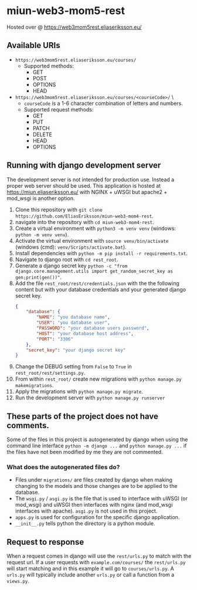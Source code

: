 # miun-web3-mom5-rest
Hosted over @ https://web3mom5rest.eliaseriksson.eu/

## Available URIs
* `https://web3mom5rest.eliaseriksson.eu/courses/`
  * Supported methods:
    * GET 
    * POST
    * OPTIONS
    * HEAD
* `https://web3mom5rest.eliaseriksson.eu/courses/<courseCode>/` \
  * `courseCode` is a 1-6 character combination of letters and numbers.
  * Supported request methods:
    * GET
    * PUT
    * PATCH
    * DELETE
    * HEAD
    * OPTIONS
  
## Running with django development server
The development server is not intended for production use. Instead a proper web server should be used.
This application is hosted at https://miun.eliaseriksson.eu/ with NGINX + uWSGI but apache2 + mod_wsgi is another option.
1. Clone this repository with `git clone https://github.com/EliasEriksson/miun-web3-mom4-rest`.
2. navigate into the repository with `cd miun-web3-mom4-rest`.
3. Create a virtual environment with `python3 -m venv venv` (windows: `python -m venv venv`).
4. Activate the virtual environment with `source venv/bin/activate` (windows (cmd): `venv/Scripts/activate.bat`).
5. Install dependencies with `python -m pip install -r requirements.txt`.
6. Navigate to django root with `cd rest_root`.
7. Generate a django secret key 
`python -c "from django.core.management.utils import get_random_secret_key as gen;print(gen())"`.
8. Add the file `rest_root/rest/credentials.json` with the the following content but with your database credentials 
   and your generated django secret key.
   ```json
   {
       "database": {
           "NAME": "you database name",
           "USER": "you database user",
           "PASSWORD": "your database users password",
           "HOST": "your database host address",
           "PORT": "3306"
       },
       "secret_key": "your django secret key"
   }
   ```
9. Change the DEBUG setting from `False` to `True` in `rest_root/rest/settings.py`.
10. From within `rest_root/` create new migrations with `python manage.py makemigrations`.
11. Apply the migrations with `python manage.py migrate`.
12. Run the development server with `python manage.py runserver`

## These parts of the project does not have comments.
Some of the files in this project is autogenerated by django when using the command line interface
`python -m django ...` and `python manage.py ...` if the files have not been modified by me they are not commented.
### What does the autogenerated files do?
* Files under `migrations/` are files created by django when making changing to the models and those changes 
are to be applied to the database.
* The `wsgi.py` / `asgi.py` is the file that is used to interface with uWSGI (or mod_wsgi)
and uWSGI then interfaces with nginx (and mod_wsgi interfaces with apache). `asgi.py` is not used in this project.
* `apps.py` is used for configuration for the specific django application.
* `__init__.py` tells python the directory is a python module.

## Request to response
When a request comes in django will use the `rest/urls.py` to match with the request url. If a user requests with 
`example.com/courses/` the `rest/urls.py` will start matching and in this example it will go to `courses/urls.py`.
A `urls.py` will typically include another `urls.py` or call a function from a `views.py`.